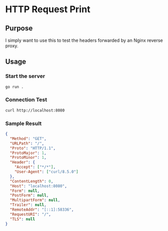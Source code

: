 # HTTP Request Print

## Purpose

I simply want to use this to test the headers forwarded by an Nginx reverse proxy.

## Usage

### Start the server

```bash
go run .
```

### Connection Test

```bash
curl http://localhost:8080
```

### Sample Result

```json
{
  "Method": "GET",
  "URLPath": "/",
  "Proto": "HTTP/1.1",
  "ProtoMajor": 1,
  "ProtoMinor": 1,
  "Header": {
    "Accept": ["*/*"],
    "User-Agent": ["curl/8.5.0"]
  },
  "ContentLength": 0,
  "Host": "localhost:8080",
  "Form": null,
  "PostForm": null,
  "MultipartForm": null,
  "Trailer": null,
  "RemoteAddr": "[::1]:58336",
  "RequestURI": "/",
  "TLS": null
}
```

